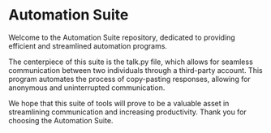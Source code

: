 # Automation Suite
Welcome to the Automation Suite repository, dedicated to providing efficient and streamlined automation programs.

The centerpiece of this suite is the talk.py file, which allows for seamless communication between two individuals through a third-party account. This program automates the process of copy-pasting responses, allowing for anonymous and uninterrupted communication.

We hope that this suite of tools will prove to be a valuable asset in streamlining communication and increasing productivity. Thank you for choosing the Automation Suite.
